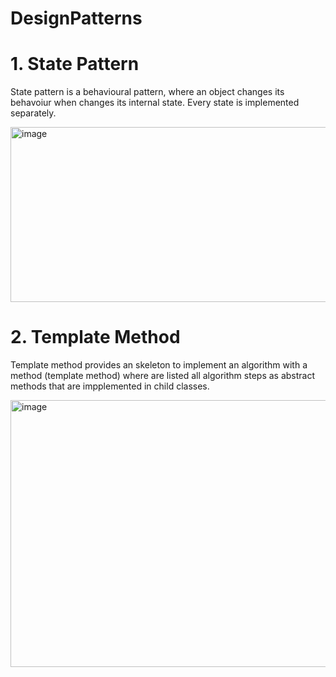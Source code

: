 # DesignPatterns
# 1. State Pattern
State pattern is a behavioural pattern, where an object changes its behavoiur when changes its internal state. Every state is implemented separately.

<img width="645" height="280" alt="image" src="https://github.com/user-attachments/assets/f2db368e-c0d1-4c37-8926-f6e35fc1ec0d" />



# 2. Template Method
Template method provides an skeleton to implement an algorithm with a method (template method) where are listed all algorithm steps as abstract methods that are impplemented in child classes.

<img width="618" height="427" alt="image" src="https://github.com/user-attachments/assets/2b06332b-af46-44a7-978b-1bfc4c43498d" />

